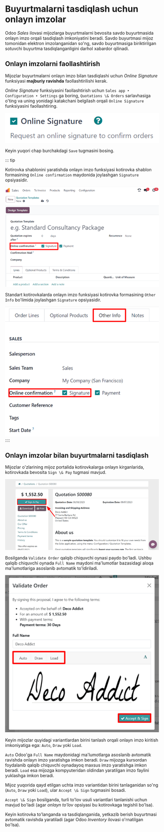 # Buyurtmalarni tasdiqlash uchun onlayn imzolar

Odoo *Sales* ilovasi mijozlarga buyurtmalarni bevosita savdo buyurtmasida onlayn imzo orqali tasdiqlash imkoniyatini beradi. Savdo buyurtmasi mijoz tomonidan elektron imzolanganidan so'ng, savdo buyurtmasiga biriktirilgan sotuvchi buyurtma tasdiqlanganligini darhol xabardor qilinadi.

## Onlayn imzolarni faollashtirish

Mijozlar buyurtmalarni onlayn imzo bilan tasdiqlashi uchun *Online Signature* funksiyasi **majburiy ravishda** faollashtirilishi kerak.

*Online Signature* funksiyasini faollashtirish uchun `Sales app ‣ Configuration ‣ Settings` ga boring, `Quotations \& Orders` sarlavhasiga o'ting va uning yonidagi katakchani belgilash orqali `Online Signature` funksiyasini faollashtiring.

![Odoo Sales ilovasining sozlamalarida Online Signature funksiyasi opsiyasi.](get_signature_to_validate/signature-setting.png)

Keyin yuqori chap burchakdagi `Save` tugmasini bosing.

::: tip

Kotirovka shablonini yaratishda onlayn imzo funksiyasi kotirovka shablon formasining `Online confirmation` maydonida joylashgan `Signature` opsiyasidir.

![Odoo'dagi har bir kotirovka shablonida topilgan Online confirmation imzo opsiyasi.](get_signature_to_validate/signature-feature-quotation-template.png)

Standart kotirovkalarda onlayn imzo funksiyasi kotirovka formasining `Other Info` bo'limida joylashgan `Signature` opsiyasidir.

![Odoo'da kotirovka formasining Other Info bo'limidagi onlayn imzo funksiyasi opsiyasi.](get_signature_to_validate/signature-other-info-tab.png)
::::

## Onlayn imzolar bilan buyurtmalarni tasdiqlash

Mijozlar o'zlarining mijoz portalida kotirovkalarga onlayn kirganlarida, kotirovkada bevosita `Sign \& Pay` tugmasi mavjud.

![Odoo Sales'da onlayn kotirovkalarda mavjud bo'lgan Sign and Pay tugmasi.](get_signature_to_validate/sign-and-pay-button.png)

Bosilganda `Validate Order` qalqib chiquvchi oynasi paydo bo'ladi. Ushbu qalqib chiquvchi oynada `Full Name` maydoni ma'lumotlar bazasidagi aloqa ma'lumotlariga asoslanib avtomatik to'ldiriladi.

![Odoo Sales'da onlayn imzolar uchun Validate Order qalqib chiquvchi oynasi.](get_signature_to_validate/validate-order-popup.png)

Keyin mijozlar quyidagi variantlardan birini tanlash orqali onlayn imzo kiritish imkoniyatiga ega: `Auto`, `Draw` yoki `Load`.

`Auto` Odoo'ga `Full Name` maydonidagi ma'lumotlarga asoslanib avtomatik ravishda onlayn imzo yaratishga imkon beradi. `Draw` mijozga kursordan foydalanib qalqib chiquvchi oynadayoq maxsus imzo yaratishga imkon beradi. `Load` esa mijozga kompyuteridan oldindan yaratilgan imzo faylini yuklashga imkon beradi.

Mijoz yuqorida qayd etilgan uchta imzo variantidan birini tanlaganidan so'ng (`Auto`, `Draw` yoki `Load`), ular `Accept \& Sign` tugmasini bosadi.

`Accept \& Sign` bosilganda, turli to'lov usuli variantlari tanlanishi uchun mavjud bo'ladi (agar *onlayn to'lov* opsiyasi bu kotirovkaga tegishli bo'lsa).

Keyin kotirovka to'langanda va tasdiqlanganida, yetkazib berish buyurtmasi avtomatik ravishda yaratiladi (agar Odoo *Inventory* ilovasi o'rnatilgan bo'lsa).
